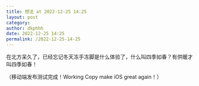```yaml
---
title: 想法 at 2022-12-25 14:25
layout: post
category: 
author: dkphhh
date: 2022-12-25 14:25
permalink: /2022-12-25-14-25
---
```


在北方呆久了，已经忘记冬天冻手冻脚是什么体验了，什么叫四季如春？有供暖才叫四季如春！

（移动端发布测试完成！Working Copy make iOS  great again！）